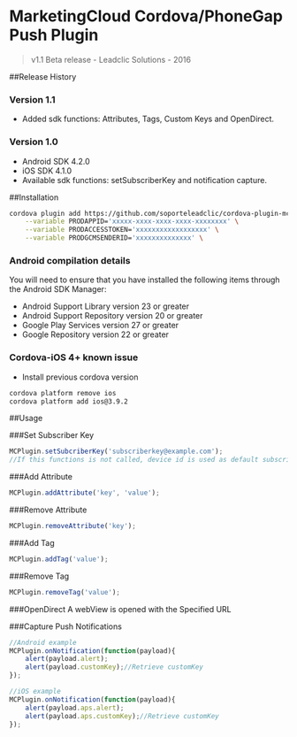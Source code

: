 # MarketingCloud Cordova/PhoneGap Push Plugin
> v1.1 Beta release -  Leadclic Solutions - 2016

##Release History
### Version 1.1
- Added sdk functions: Attributes, Tags, Custom Keys and OpenDirect.

### Version 1.0
- Android SDK 4.2.0 
- iOS SDK 4.1.0
- Available sdk functions: setSubscriberKey and notification capture.

##Installation
```Bash
cordova plugin add https://github.com/soporteleadclic/cordova-plugin-mc \
	--variable PRODAPPID='xxxxx-xxxx-xxxx-xxxx-xxxxxxxx' \
	--variable PRODACCESSTOKEN='xxxxxxxxxxxxxxxxxx' \
	--variable PRODGCMSENDERID='xxxxxxxxxxxxxx' \

```

### Android compilation details
You will need to ensure that you have installed the following items through the Android SDK Manager:

- Android Support Library version 23 or greater
- Android Support Repository version 20 or greater
- Google Play Services version 27 or greater
- Google Repository version 22 or greater

### Cordova-iOS 4+ known issue

- Install previous cordova version
```Bash
cordova platform remove ios
cordova platform add ios@3.9.2 
```

##Usage

###Set Subscriber Key

```javascript
MCPlugin.setSubcriberKey('subscriberkey@example.com');
//If this functions is not called, device id is used as default subscriber key.
```

###Add Attribute

```javascript
MCPlugin.addAttribute('key', 'value');
```

###Remove Attribute

```javascript
MCPlugin.removeAttribute('key');
```

###Add Tag

```javascript
MCPlugin.addTag('value');
```

###Remove Tag

```javascript
MCPlugin.removeTag('value');
```

###OpenDirect
A webView is opened with the Specified URL

###Capture Push Notifications

```javascript
//Android example
MCPlugin.onNotification(function(payload){
    alert(payload.alert);
    alert(payload.customKey);//Retrieve customKey
});

//iOS example
MCPlugin.onNotification(function(payload){
    alert(payload.aps.alert);
    alert(payload.aps.customKey);//Retrieve customKey
});
```
